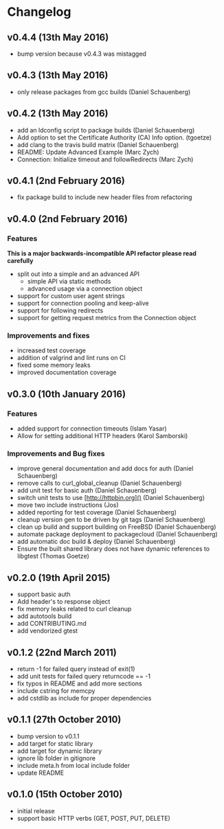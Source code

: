 # Changelog

## v0.4.4 (13th May 2016)
- bump version because v0.4.3 was mistagged

## v0.4.3 (13th May 2016)
- only release packages from gcc builds (Daniel Schauenberg)

## v0.4.2 (13th May 2016)
- add an ldconfig script to package builds (Daniel Schauenberg)
- Add option to set the Certificate Authority (CA) Info option. (tgoetze)
- add clang to the travis build matrix (Daniel Schauenberg)
- README: Update Advanced Example (Marc Zych)
- Connection: Initialize timeout and followRedirects (Marc Zych)

## v0.4.1 (2nd February 2016)
- fix package build to include new header files from refactoring

## v0.4.0 (2nd February 2016)

### Features
**This is a major backwards-incompatible API refactor please read carefully**

- split out into a simple and an advanced API
  - simple API via static methods
  - advanced usage via a connection object
- support for custom user agent strings
- support for connection pooling and keep-alive
- support for following redirects
- support for getting request metrics from the Connection object

### Improvements and fixes
- increased test coverage
- addition of valgrind and lint runs on CI
- fixed some memory leaks
- improved documentation coverage


## v0.3.0 (10th January 2016)

### Features
- added support for connection timeouts (Islam Yasar)
- Allow for setting additional HTTP headers (Karol Samborski)

### Improvements and Bug fixes
- improve general documentation and add docs for auth (Daniel Schauenberg)
- remove calls to curl_global_cleanup (Daniel Schauenberg)
- add unit test for basic auth (Daniel Schauenberg)
- switch unit tests to use [http://httpbin.org]() (Daniel Schauenberg)
- move two include instructions (Jos)
- added reporting for test coverage (Daniel Schauenberg)
- cleanup version gen to be driven by git tags (Daniel Schauenberg)
- clean up build and support building on FreeBSD (Daniel Schauenberg)
- automate package deployment to packagecloud (Daniel Schauenberg)
- add automatic doc build & deploy (Daniel Schauenberg)
- Ensure the built shared library does not have dynamic references to libgtest (Thomas Goetze)

## v0.2.0 (19th April 2015)
- support basic auth
- Add header's to response object
- fix memory leaks related to curl cleanup
- add autotools build
- add CONTRIBUTING.md
- add vendorized gtest

## v0.1.2 (22nd March 2011)
- return -1 for failed query instead of exit(1)
- add unit tests for failed query returncode == -1
- fix typos in README and add more sections
- include cstring for memcpy
- add cstdlib as include for proper dependencies

## v0.1.1 (27th October 2010)
- bump version to v0.1.1
- add target for static library
- add target for dynamic library
- ignore lib folder in gitignore
- include meta.h from local include folder
- update README

## v0.1.0 (15th October 2010)
- initial release
- support basic HTTP verbs (GET, POST, PUT, DELETE)

